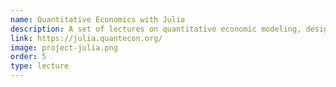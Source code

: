 ```yaml
---
name: Quantitative Economics with Julia
description: A set of lectures on quantitative economic modeling, designed and written by Jesse Perla, Thomas J. Sargent and John Stachurski.
link: https://julia.quantecon.org/
image: project-julia.png
order: 5
type: lecture
---
```

